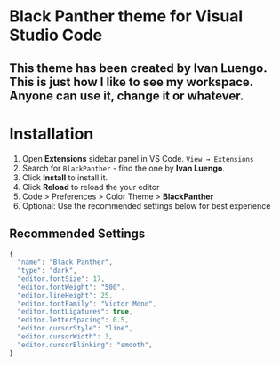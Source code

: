 # Black Panther theme for Visual Studio Code
## This theme has been created by Ivan Luengo. This is just how I like to see my workspace. Anyone can use it, change it or whatever.

# Installation

1. Open **Extensions** sidebar panel in VS Code. `View → Extensions`
2. Search for `BlackPanther` - find the one by **Ivan Luengo**.
3. Click **Install** to install it.
4. Click **Reload** to reload the your editor
5. Code > Preferences > Color Theme > **BlackPanther**
6. Optional: Use the recommended settings below for best experience

## Recommended Settings

```js
{
  "name": "Black Panther",
  "type": "dark",
  "editor.fontSize": 17,
  "editor.fontWeight": "500",
  "editor.lineHeight": 25,
  "editor.fontFamily": "Victor Mono",
  "editor.fontLigatures": true,
  "editor.letterSpacing": 0.5,
  "editor.cursorStyle": "line",
  "editor.cursorWidth": 3,
  "editor.cursorBlinking": "smooth",
}
```
